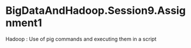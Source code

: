 # BigDataAndHadoop.Session9.Assignment1
Hadoop : Use of pig commands and executing them in a script

